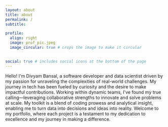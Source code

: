 ```yaml
---
layout: about
title: about
permalink: /
subtitle: 

profile:
  align: right
  image: prof_pic.jpeg
  image_circular: true # crops the image to make it circular
  

social: true # includes social icons at the bottom of the page
---
```


Hello! I'm Divyam Bansal, a software developer and data scientist driven by my passion for unraveling the complexities of real-world challenges. My journey in tech has been fueled by curiosity and the desire to make impactful contributions. Working within dynamic teams, I've found my true calling—leveraging collaborative strengths to innovate and solve problems at scale. My toolkit is a blend of coding prowess and analytical insight, enabling me to turn data into decisions and ideas into reality. Welcome to my portfolio, where each project is a testament to my dedication to excellence and my journey in making a difference.
